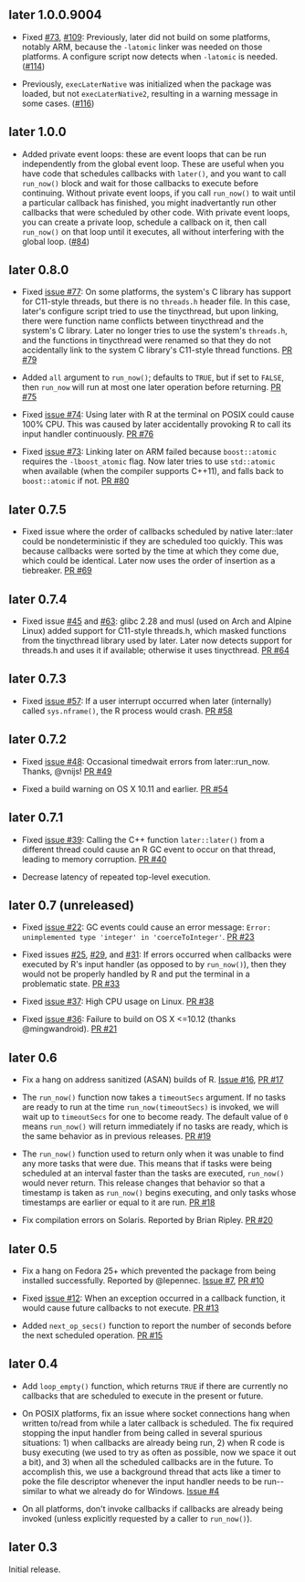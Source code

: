 ## later 1.0.0.9004

* Fixed [#73](https://github.com/r-lib/later/issues/73), [#109](https://github.com/r-lib/later/issues/109): Previously, later did not build on some platforms, notably ARM, because the `-latomic` linker was needed on those platforms. A configure script now detects when `-latomic` is needed. ([#114](https://github.com/r-lib/later/pull/114))

* Previously, `execLaterNative` was initialized when the package was loaded, but not `execLaterNative2`, resulting in a warning message in some cases. ([#116](https://github.com/r-lib/later/pull/116))

## later 1.0.0

* Added private event loops: these are event loops that can be run independently from the global event loop. These are useful when you have code that schedules callbacks with `later()`, and you want to call `run_now()` block and wait for those callbacks to execute before continuing. Without private event loops, if you call `run_now()` to wait until a particular callback has finished, you might inadvertantly run other callbacks that were scheduled by other code. With private event loops, you can create a private loop, schedule a callback on it, then call `run_now()` on that loop until it executes, all without interfering with the global loop. ([#84](https://github.com/r-lib/later/pull/84))

## later 0.8.0

* Fixed [issue #77](https://github.com/r-lib/later/issues/77): On some platforms, the system's C library has support for C11-style threads, but there is no `threads.h` header file. In this case, later's configure script tried to use the tinycthread, but upon linking, there were function name conflicts between tinycthread and the system's C library. Later no longer tries to use the system's `threads.h`, and the functions in tinycthread were renamed so that they do not accidentally link to the system C library's C11-style thread functions. [PR #79](https://github.com/r-lib/later/pull/79)

* Added `all` argument to `run_now()`; defaults to `TRUE`, but if set to `FALSE`, then `run_now` will run at most one later operation before returning. [PR #75](https://github.com/r-lib/later/pull/75)

* Fixed [issue #74](https://github.com/r-lib/later/issues/74): Using later with R at the terminal on POSIX could cause 100% CPU. This was caused by later accidentally provoking R to call its input handler continuously. [PR #76](https://github.com/r-lib/later/pull/76)

* Fixed [issue #73](https://github.com/r-lib/later/issues/73): Linking later on ARM failed because `boost::atomic` requires the `-lboost_atomic` flag. Now later tries to use `std::atomic` when available (when the compiler supports C++11), and falls back to `boost::atomic` if not. [PR #80](https://github.com/r-lib/later/pull/80)

## later 0.7.5

* Fixed issue where the order of callbacks scheduled by native later::later could be nondeterministic if they are scheduled too quickly. This was because callbacks were sorted by the time at which they come due, which could be identical. Later now uses the order of insertion as a tiebreaker. [PR #69](https://github.com/r-lib/later/pull/69)

## later 0.7.4

* Fixed issue [#45](https://github.com/r-lib/later/issues/45) and [#63](https://github.com/r-lib/later/issues/63): glibc 2.28 and musl (used on Arch and Alpine Linux) added support for C11-style threads.h, which masked functions from the tinycthread library used by later. Later now detects support for threads.h and uses it if available; otherwise it uses tinycthread. [PR #64](https://github.com/r-lib/later/pull/64)

## later 0.7.3

* Fixed [issue #57](https://github.com/r-lib/later/issues/57): If a user interrupt occurred when later (internally) called `sys.nframe()`, the R process would crash. [PR #58](https://github.com/r-lib/later/pull/58)

## later 0.7.2

* Fixed [issue #48](https://github.com/r-lib/later/issues/48): Occasional timedwait errors from later::run_now. Thanks, @vnijs! [PR #49](https://github.com/r-lib/later/pull/49)

* Fixed a build warning on OS X 10.11 and earlier. [PR #54](https://github.com/r-lib/later/pull/54)

## later 0.7.1

* Fixed [issue #39](https://github.com/r-lib/later/issues/39): Calling the C++ function `later::later()` from a different thread could cause an R GC event to occur on that thread, leading to memory corruption. [PR #40](https://github.com/r-lib/later/pull/40)

* Decrease latency of repeated top-level execution.

## later 0.7 (unreleased)

* Fixed [issue #22](https://github.com/r-lib/later/issues/22): GC events could cause an error message: `Error: unimplemented type 'integer' in 'coerceToInteger'`. [PR #23](https://github.com/r-lib/later/pull/23)

* Fixed issues [#25](https://github.com/r-lib/later/issues/25), [#29](https://github.com/r-lib/later/issues/29), and [#31](https://github.com/r-lib/later/issues/31): If errors occurred when callbacks were executed by R's input handler (as opposed to by `run_now()`), then they would not be properly handled by R and put the terminal in a problematic state. [PR #33](https://github.com/r-lib/later/pull/33)

* Fixed [issue #37](https://github.com/r-lib/later/issues/37): High CPU usage on Linux. [PR #38](https://github.com/r-lib/later/pull/38)

* Fixed [issue #36](https://github.com/r-lib/later/issues/36): Failure to build on OS X <=10.12 (thanks @mingwandroid). [PR #21](https://github.com/r-lib/later/pull/21)

## later 0.6

* Fix a hang on address sanitized (ASAN) builds of R. [Issue #16](https://github.com/r-lib/later/issues/16), [PR #17](https://github.com/r-lib/later/pull/17)

* The `run_now()` function now takes a `timeoutSecs` argument. If no tasks are ready to run at the time `run_now(timeoutSecs)` is invoked, we will wait up to `timeoutSecs` for one to become ready. The default value of `0` means `run_now()` will return immediately if no tasks are ready, which is the same behavior as in previous releases. [PR #19](https://github.com/r-lib/later/pull/19)

* The `run_now()` function used to return only when it was unable to find any more tasks that were due. This means that if tasks were being scheduled at an interval faster than the tasks are executed, `run_now()` would never return. This release changes that behavior so that a timestamp is taken as `run_now()` begins executing, and only tasks whose timestamps are earlier or equal to it are run. [PR #18](https://github.com/r-lib/later/pull/18)

* Fix compilation errors on Solaris. Reported by Brian Ripley. [PR #20](https://github.com/r-lib/later/pull/20)

## later 0.5

* Fix a hang on Fedora 25+ which prevented the package from being installed successfully. Reported by @lepennec. [Issue #7](https://github.com/r-lib/later/issues/7), [PR #10](https://github.com/r-lib/later/pull/10)

* Fixed [issue #12](https://github.com/r-lib/later/issues/12): When an exception occurred in a callback function, it would cause future callbacks to not execute. [PR #13](https://github.com/r-lib/later/pull/13)

* Added `next_op_secs()` function to report the number of seconds before the next scheduled operation. [PR #15](https://github.com/r-lib/later/pull/15)

## later 0.4

* Add `loop_empty()` function, which returns `TRUE` if there are currently no callbacks that are scheduled to execute in the present or future.

* On POSIX platforms, fix an issue where socket connections hang when written to/read from while a later callback is scheduled. The fix required stopping the input handler from being called in several spurious situations: 1) when callbacks are already being run, 2) when R code is busy executing (we used to try as often as possible, now we space it out a bit), and 3) when all the scheduled callbacks are in the future. To accomplish this, we use a background thread that acts like a timer to poke the file descriptor whenever the input handler needs to be run--similar to what we already do for Windows. [Issue #4](https://github.com/r-lib/later/issues/4)

* On all platforms, don't invoke callbacks if callbacks are already being invoked (unless explicitly requested by a caller to `run_now()`).


## later 0.3

Initial release.
